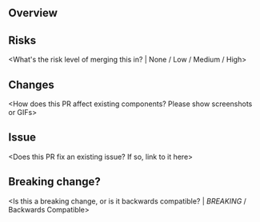 ## Overview
<General description>

## Risks
<What's the risk level of merging this in? | None / Low / Medium / High>

## Changes
<How does this PR affect existing components? Please show screenshots or GIFs>

## Issue
<Does this PR fix an existing issue? If so, link to it here>

## Breaking change?
<Is this a breaking change, or is it backwards compatible? | *BREAKING* / Backwards Compatible>
